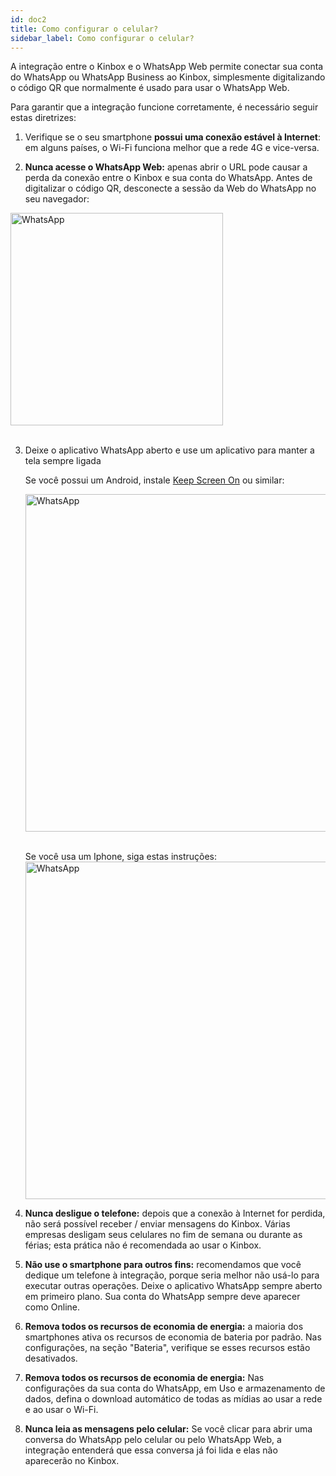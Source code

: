 ```yaml
---
id: doc2
title: Como configurar o celular?
sidebar_label: Como configurar o celular?
---
```


A integração entre o Kinbox e o WhatsApp Web permite conectar sua conta do WhatsApp ou WhatsApp Business ao Kinbox, simplesmente digitalizando o código QR que normalmente é usado para usar o WhatsApp Web.

Para garantir que a integração funcione corretamente, é necessário seguir estas diretrizes:

1. Verifique se o seu smartphone **possui uma conexão estável à Internet**: em alguns países, o Wi-Fi funciona melhor que a rede 4G e vice-versa.

2. **Nunca acesse o WhatsApp Web:** apenas abrir o URL pode causar a perda da conexão entre o Kinbox e sua conta do WhatsApp. Antes de digitalizar o código QR, desconecte a sessão da Web do WhatsApp no seu navegador:

 <img src="../../img/whatsapp/doc2-a.png" alt="WhatsApp" width="340px" />
 <br/>
 <br/>

3. Deixe o aplicativo WhatsApp aberto e use um aplicativo para manter a tela sempre ligada

    Se você possui um Android, instale <a href="https://play.google.com/store/apps/details?id=com.redwolf.screenon&hl=en&gl=US" target="_blank">Keep Screen On</a> ou similar:

    <img src="../../img/whatsapp/doc2-b.png" alt="WhatsApp" width="540px" />
    <br/>
    <br/>

    Se você usa um Iphone, siga estas instruções:
    <img src="../../img/whatsapp/doc2-c.jpg" alt="WhatsApp" width="540px" />

4. **Nunca desligue o telefone:** depois que a conexão à Internet for perdida, não será possível receber / enviar mensagens do Kinbox. Várias empresas desligam seus celulares no fim de semana ou durante as férias; esta prática não é recomendada ao usar o Kinbox.

5. **Não use o smartphone para outros fins:** recomendamos que você dedique um telefone à integração, porque seria melhor não usá-lo para executar outras operações. Deixe o aplicativo WhatsApp sempre aberto em primeiro plano. Sua conta do WhatsApp sempre deve aparecer como Online.

6. **Remova todos os recursos de economia de energia:** a maioria dos smartphones ativa os recursos de economia de bateria por padrão. Nas configurações, na seção "Bateria", verifique se esses recursos estão desativados.

7. **Remova todos os recursos de economia de energia:** Nas configurações da sua conta do WhatsApp, em Uso e armazenamento de dados, defina o download automático de todas as mídias ao usar a rede e ao usar o Wi-Fi.

8. **Nunca leia as mensagens pelo celular:** Se você clicar para abrir uma conversa do WhatsApp pelo celular ou pelo WhatsApp Web, a integração entenderá que essa conversa já foi lida e elas não aparecerão no Kinbox.

